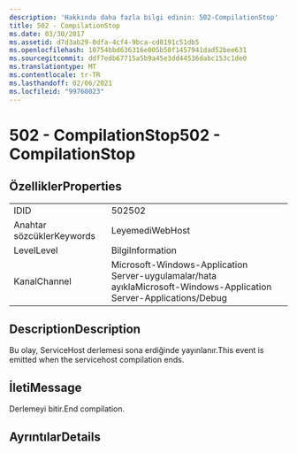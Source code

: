```yaml
---
description: 'Hakkında daha fazla bilgi edinin: 502-CompilationStop'
title: 502 - CompilationStop
ms.date: 03/30/2017
ms.assetid: d7d3ab29-0dfa-4cf4-9bca-cd8191c51db5
ms.openlocfilehash: 10754bbd636316e005b50f1457941dad52bee631
ms.sourcegitcommit: ddf7edb67715a5b9a45e3dd44536dabc153c1de0
ms.translationtype: MT
ms.contentlocale: tr-TR
ms.lasthandoff: 02/06/2021
ms.locfileid: "99760023"
---
```

# <a name="502---compilationstop"></a><span data-ttu-id="088dc-103">502 - CompilationStop</span><span class="sxs-lookup"><span data-stu-id="088dc-103">502 - CompilationStop</span></span>

## <a name="properties"></a><span data-ttu-id="088dc-104">Özellikler</span><span class="sxs-lookup"><span data-stu-id="088dc-104">Properties</span></span>  
  
|||  
|-|-|  
|<span data-ttu-id="088dc-105">ID</span><span class="sxs-lookup"><span data-stu-id="088dc-105">ID</span></span>|<span data-ttu-id="088dc-106">502</span><span class="sxs-lookup"><span data-stu-id="088dc-106">502</span></span>|  
|<span data-ttu-id="088dc-107">Anahtar sözcükler</span><span class="sxs-lookup"><span data-stu-id="088dc-107">Keywords</span></span>|<span data-ttu-id="088dc-108">Leyemedi</span><span class="sxs-lookup"><span data-stu-id="088dc-108">WebHost</span></span>|  
|<span data-ttu-id="088dc-109">Level</span><span class="sxs-lookup"><span data-stu-id="088dc-109">Level</span></span>|<span data-ttu-id="088dc-110">Bilgi</span><span class="sxs-lookup"><span data-stu-id="088dc-110">Information</span></span>|  
|<span data-ttu-id="088dc-111">Kanal</span><span class="sxs-lookup"><span data-stu-id="088dc-111">Channel</span></span>|<span data-ttu-id="088dc-112">Microsoft-Windows-Application Server-uygulamalar/hata ayıkla</span><span class="sxs-lookup"><span data-stu-id="088dc-112">Microsoft-Windows-Application Server-Applications/Debug</span></span>|  
  
## <a name="description"></a><span data-ttu-id="088dc-113">Description</span><span class="sxs-lookup"><span data-stu-id="088dc-113">Description</span></span>  

 <span data-ttu-id="088dc-114">Bu olay, ServiceHost derlemesi sona erdiğinde yayınlanır.</span><span class="sxs-lookup"><span data-stu-id="088dc-114">This event is emitted when the servicehost compilation ends.</span></span>  
  
## <a name="message"></a><span data-ttu-id="088dc-115">İleti</span><span class="sxs-lookup"><span data-stu-id="088dc-115">Message</span></span>  

 <span data-ttu-id="088dc-116">Derlemeyi bitir.</span><span class="sxs-lookup"><span data-stu-id="088dc-116">End compilation.</span></span>  
  
## <a name="details"></a><span data-ttu-id="088dc-117">Ayrıntılar</span><span class="sxs-lookup"><span data-stu-id="088dc-117">Details</span></span>
